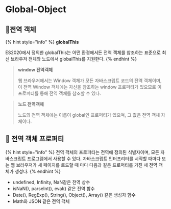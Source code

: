 # Global-Object

## 🐇전역 객체

{% hint style="info" %}
**globalThis**

ES2020에서 정의한 globalThis는 어떤 환경에서든 전역 객체를 참조하는 표준으로 최신 브라우저 전체와 노드에서 globalThis를 지원한다.
{% endhint %}

> **window 전역객체**
>
> 웹 브라우저에서는 Window 객체가 모든 자바스크립트 코드의 전역 객체이며, 이 전역 Window 객체에는 자신을 참조하는 window 프로퍼티가 있으므로 이 프로퍼티를 통해 전역 객체를 참조할 수 있다.&#x20;

> **노드 전역객체**
>
> 노드의 전역 객체에는 이름이  global인 프로퍼티가 있으며, 그 값은 전역 객체 자체이다.

## 🐇 전역 객체 프로퍼티

{% hint style="info" %}
전역 객체의 프로퍼티는 전역에 정의된 식별자이며, 모든 자바스크립트 프로그램에서 사용할 수 있다. 자바스크립트 인터프리터를 시작할 때마다 또는 웹 브라우저가 새 페이지를 로드할 때 마다 다음과 같은 프로퍼티를 가진 새 전역 객체가 생성다.
{% endhint %}

* undefined, Infinity, NaN같은 전역 상수
* isNaN(), parseInt(), eval() 같은 전역 함수
* Date(), RegExp(), String(), Object(), Array() 같은 생성자 함수
* Math와 JSON 같은 전역 객체&#x20;
